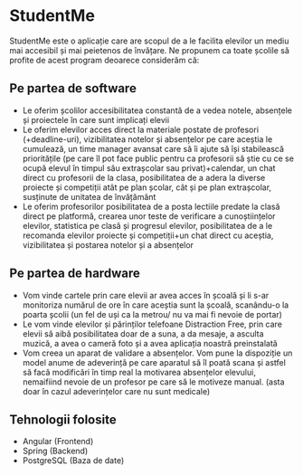 # StudentMe

StudentMe este o aplicație care are scopul de a le facilita elevilor un mediu mai accesibil și mai peietenos de învățare. Ne propunem ca toate școlile să profite de acest program deoarece considerăm că:

## Pe partea de software
* Le oferim școlilor accesibilitatea constantă de a vedea notele, absențele și proiectele în care sunt implicați elevii
* Le oferim elevilor acces direct la materiale postate de profesori (+deadline-uri), vizibilitatea notelor și absențelor pe care aceștia le cumulează, un time manager avansat care să îi ajute să își stabilească prioritățile (pe care îl pot face public pentru ca profesorii să știe cu ce se ocupă elevul în timpul său extrașcolar sau privat)+calendar, un chat direct cu profesorii de la clasa, posibilitatea de a adera la diverse proiecte și competiții atât pe plan școlar, cât și pe plan extrașcolar, susținute de unitatea de învățământ
* Le oferim profesorilor posibilitatea de a posta lectiile predate la clasă direct pe platformă, crearea unor teste de verificare a cunoștiințelor elevilor, statistica pe clasă și progresul elevilor, posibilitatea de a le recomanda elevilor proiecte și competiții+un chat direct cu aceștia, vizibilitatea și postarea notelor și a absențelor

## Pe partea de hardware
* Vom vinde cartele prin care elevii ar avea acces în școală și li s-ar monitoriza numărul de ore în care aceștia sunt la școală, scanându-o la poarta școlii (un fel de uși ca la metrou/ nu va mai fi nevoie de portar)
* Le vom vinde elevilor și părinților telefoane Distraction Free, prin care elevii să aibă posibilitatea doar de a suna, a da mesaje, a asculta muzică, a avea o cameră foto și a avea aplicația noastră preinstalată
* Vom creea un aparat de validare a absențelor. Vom pune la dispoziție un model anume de adeverință pe care aparatul să îl poată scana și astfel să facă modificări în timp real la motivarea absențelor elevului, nemaifiind nevoie de un profesor pe care să le motiveze manual. (asta doar în cazul adeverințelor care nu sunt medicale)

## Tehnologii folosite
* Angular (Frontend)
* Spring (Backend)
* PostgreSQL (Baza de date)
